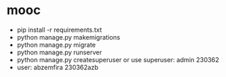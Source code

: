 # mooc
- pip install -r requirements.txt
- python manage.py makemigrations
- python manage.py migrate
- python manage.py runserver
- python manage.py createsuperuser or use superuser: admin 230362
- user: abzemfira 230362azb
